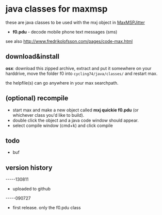 java classes for maxmsp
=======================

these are java classes to be used with the mxj object in [MaxMSPJitter](http://cycling74.com)

* **f0.pdu** - decode mobile phone text messages (sms)

see also <http://www.fredrikolofsson.com/pages/code-max.html>

download&install
----------------
**osx**: download this zipped archive, extract and put it somewhere on your harddrive, move the folder f0 into `cycling74/java/classes/` and restart max.

the helpfile(s) can go anywhere in your max searchpath.

(optional) recompile
--------------------
* start max and make a new object called **mxj quickie f0.pdu** (or whichever class you'd like to build).
* double click the object and a java code window should appear.
* select compile window (cmd+k) and click compile

todo
----
* buf

version history
---------------

-----130811
* uploaded to github

-----090727
* first release.  only the f0.pdu class
